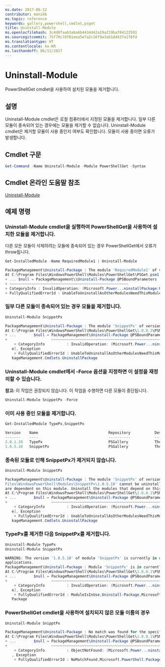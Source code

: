 ```yaml
---
ms.date: 2017-06-12
contributor: manikb
ms.topic: reference
keywords: gallery,powershell,cmdlet,psget
title: Uninstall-Module
ms.openlocfilehash: 3c4d8faa63aba6b4434d42a19a219baf84122591
ms.sourcegitcommit: 75f70c7df01eea5e7a2c16f9a3ab1dd437a1f8fd
ms.translationtype: HT
ms.contentlocale: ko-KR
ms.lasthandoff: 06/12/2017
---
```

# <a name="uninstall-module"></a>Uninstall-Module

PowerShellGet cmdlet을 사용하여 설치된 모듈을 제거합니다.

## <a name="description"></a>설명

Uninstall-Module cmdlet은 로컬 컴퓨터에서 지정된 모듈을 제거합니다. 일부 다른 모듈이 종속되어 있는 경우에는 모듈을 제거할 수 없습니다.
Uninstall-Module cmdlet은 제거할 모듈이 사용 중인지 여부도 확인합니다. 모듈이 사용 중이면 오류가 발생합니다.

## <a name="cmdlet-syntax"></a>Cmdlet 구문
```powershell
Get-Command -Name Uninstall-Module -Module PowerShellGet -Syntax
```

## <a name="cmdlet-online-help-reference"></a>Cmdlet 온라인 도움말 참조

[Uninstall-Module](http://go.microsoft.com/fwlink/?LinkId=526864)


## <a name="example-commands"></a>예제 명령

###  <a name="run-the-uninstall-module-cmdlet-to-uninstall-a-module-that-you-installed-by-using-powershellget"></a>Uninstall-Module cmdlet을 실행하여 PowerShellGet을 사용하여 설치한 모듈을 제거합니다.
다른 모든 모듈이 삭제하려는 모듈에 종속되어 있는 경우 PowerShellGet에서 오류가 throw됩니다.
```powershell
Get-InstalledModule -Name RequiredModule1 | Uninstall-Module

PackageManagement\Uninstall-Package : The module 'RequiredModule1' of version '2.5' in module base folder 'C:\Program Files\WindowsPowerShell\Modules\RequiredModule1\2.5' cannot be uninstalled, because one or more other modules 'ModuleWithDependencies2' are dependent on this module. Uninstall the modules that depend on this module before uninstalling module 'RequiredModule1'.
At C:\Program Files\WindowsPowerShell\Modules\PowerShellGet\PSGet.psm1:1303 char:25
+ ... $null = PackageManagement\\Uninstall-Package @PSBoundParameters
+ ~~~~~~~~~~~~~~~~~~~~~~~~~~~~~~~~~~~~~~~~~~~~~~~~~~~~~~
+ CategoryInfo : InvalidOperation: (Microsoft.Power...ninstallPackage:UninstallPackage) [Uninstall-Package], Exception
+ FullyQualifiedErrorId : UnableToUninstallAsOtherModulesNeedThisModule,Uninstall-Package,Microsoft.PowerShell.PackageManagement.Cmdlets.UninstallPackage
```

### <a name="uninstalling-a-module-when-some-other-modules-have-a-dependency-on-it"></a>일부 다른 모듈이 종속되어 있는 경우 모듈을 제거합니다.

```powershell
Uninstall-Module SnippetPx

PackageManagement\Uninstall-Package : The module 'SnippetPx' of version '1.0.5.18' in module base folder 'C:\ProgramFiles\WindowsPowerShell\Modules\SnippetPx\1.0.5.18' cannot be uninstalled, because one or more other modules 'TypePx' are dependent on this module. Uninstall the modules that depend on this module before uninstalling module 'SnippetPx'.
At C:\Program Files\WindowsPowerShell\Modules\PowerShellGet\1.0.0.3\PSModule.psm1:1803 char:21
+ ...        $null = PackageManagement\Uninstall-Package @PSBoundParameters
+                    ~~~~~~~~~~~~~~~~~~~~~~~~~~~~~~~~~~~~~~~~~~~~~~~~~~~~~~
    + CategoryInfo          : InvalidOperation: (Microsoft.Power...ninstallPackage:UninstallPackage) [Uninstall-Packag
   e], Exception
    + FullyQualifiedErrorId : UnableToUninstallAsOtherModulesNeedThisModule,Uninstall-Package,Microsoft.PowerShell.Pac
   kageManagement.Cmdlets.UninstallPackage
```

### <a name="you-can-override-this-by-specify--force-option-on-uninstall-module-cmdlet"></a>Uninstall-Module cmdlet에서 -Force 옵션을 지정하면 이 설정을 재정의할 수 있습니다.
**참고:** 이 작업은 권장되지 않습니다. 이 작업을 수행하면 다른 모듈이 중단됩니다.

```powershell
Uninstall-Module SnippetPx -Force
```

### <a name="uninstall-a-module-which-is-already-in-use"></a>이미 사용 중인 모듈을 제거합니다.

```powershell
Get-InstalledModule TypePx,SnippetPx

Version    Name                                Repository           Description
-------    ----                                ----------           -----------
2.0.1.20   TypePx                              PSGallery            The TypePx module adds properties and methods to...
1.0.5.18   SnippetPx                           PSGallery            The SnippetPx module enhances the snippet experi...
```

### <a name="uninstall-snippetpx-fails-due-to-the-dependent-module"></a>종속된 모듈로 인해 SnippetPx가 제거되지 않습니다.

```powershell
Uninstall-Module SnippetPx

PackageManagement\Uninstall-Package : The module 'SnippetPx' of version '1.0.5.18' in module base folder 'C:\Program
Files\WindowsPowerShell\Modules\SnippetPx\1.0.5.18' cannot be uninstalled, because one or more other modules 'TypePx'
are dependent on this module. Uninstall the modules that depend on this module before uninstalling module 'SnippetPx'.
At C:\Program Files\WindowsPowerShell\Modules\PowerShellGet\1.0.0.1\PSModule.psm1:1914 char:21
+ ...        $null = PackageManagement\Uninstall-Package @PSBoundParameters
+                    ~~~~~~~~~~~~~~~~~~~~~~~~~~~~~~~~~~~~~~~~~~~~~~~~~~~~~~
    + CategoryInfo          : InvalidOperation: (Microsoft.Power...ninstallPackage:UninstallPackage) [Uninstall-Packag
   e], Exception
    + FullyQualifiedErrorId : UnableToUninstallAsOtherModulesNeedThisModule,Uninstall-Package,Microsoft.PowerShell.Pac
   kageManagement.Cmdlets.UninstallPackage
```

### <a name="uninstall-typepx-then-uninstall-the-snippetpx"></a>TypePx를 제거한 다음 SnippetPx를 제거합니다.

```powershell
Uninstall-Module TypePx
Uninstall-Module SnippetPx

WARNING: The version '1.0.5.18' of module 'SnippetPx' is currently in use. Retry the operation after closing the
applications.
PackageManagement\Uninstall-Package : Module 'SnippetPx' is in currently in use.
At C:\Program Files\WindowsPowerShell\Modules\PowerShellGet\1.0.0.1\PSModule.psm1:1914 char:21
+ ...        $null = PackageManagement\Uninstall-Package @PSBoundParameters
+                    ~~~~~~~~~~~~~~~~~~~~~~~~~~~~~~~~~~~~~~~~~~~~~~~~~~~~~~
    + CategoryInfo          : InvalidOperation: (Microsoft.Power...ninstallPackage:UninstallPackage) [Uninstall-Packag
   e], Exception
    + FullyQualifiedErrorId : ModuleIsInUse,Uninstall-Package,Microsoft.PowerShell.PackageManagement.Cmdlets.Uninstall
   Package
```


### <a name="for-a-module-name-which-is-not-installed-using-powershellget-cmdlets"></a>PowerShellGet cmdlet을 사용하여 설치되지 않은 모듈 이름의 경우

```powershell
Uninstall-Module SnipptPx

PackageManagement\Uninstall-Package : No match was found for the specified search criteria and module names 'SnipptPx'.
At C:\Program Files\WindowsPowerShell\Modules\PowerShellGet\1.0.0.1\PSModule.psm1:1914 char:21
+ ...        $null = PackageManagement\Uninstall-Package @PSBoundParameters
+                    ~~~~~~~~~~~~~~~~~~~~~~~~~~~~~~~~~~~~~~~~~~~~~~~~~~~~~~
    + CategoryInfo          : ObjectNotFound: (Microsoft.Power...ninstallPackage:UninstallPackage) [Uninstall-Package]
   , Exception
    + FullyQualifiedErrorId : NoMatchFound,Microsoft.PowerShell.PackageManagement.Cmdlets.UninstallPackage
```

